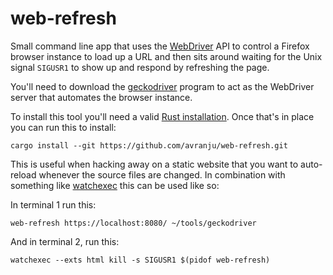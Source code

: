 # web-refresh

Small command line app that uses the [WebDriver](https://www.w3.org/TR/webdriver/)
API to control a Firefox browser instance to load up a URL and then sits around
waiting for the Unix signal `SIGUSR1` to show up and respond by refreshing the page.

You'll need to download the [geckodriver](https://github.com/mozilla/geckodriver/releases)
program to act as the WebDriver server that automates the browser instance.

To install this tool you'll need a valid [Rust installation](https://rustup.rs/). Once
that's in place you can run this to install:

```shell
cargo install --git https://github.com/avranju/web-refresh.git
```

This is useful when hacking away on a static website that you want to auto-reload
whenever the source files are changed. In combination with something like
[watchexec](https://crates.io/crates/watchexec) this can be used like so:

In terminal 1 run this:

```shell
web-refresh https://localhost:8080/ ~/tools/geckodriver
```

And in terminal 2, run this:

```shell
watchexec --exts html kill -s SIGUSR1 $(pidof web-refresh)
```